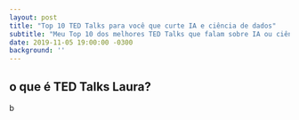 ```yaml
---
layout: post
title: "Top 10 TED Talks para você que curte IA e ciência de dados"
subtitle: "Meu Top 10 dos melhores TED Talks que falam sobre IA ou ciência de dados"
date: 2019-11-05 19:00:00 -0300
background: ''
---
```



## o que é TED Talks Laura?

b

